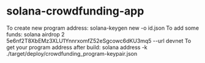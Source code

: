 # solana-crowdfunding-app

To create new program address: solana-keygen new -o id.json
To add some funds: solana airdrop 2 5e6nf2T8XbEMz3XLU1YnnrxomfZ52eSgcowc6dKU3mq5 --url devnet
To get your program address after build: solana address -k ./target/deploy/crowdfunding_program-keypair.json